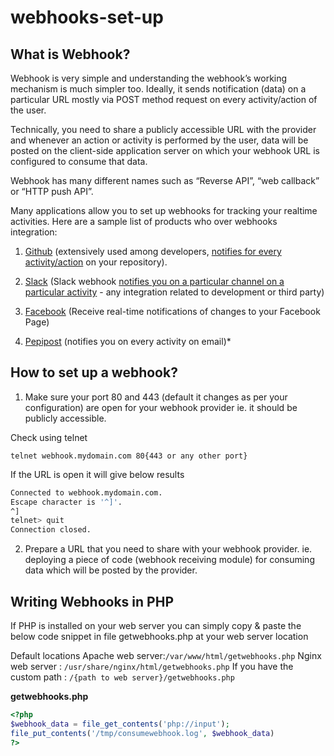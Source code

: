 # webhooks-set-up

## What is Webhook?
 
Webhook is very simple and understanding the webhook’s working mechanism is much simpler too. Ideally, it sends notification (data) on a particular URL mostly via POST method request on every activity/action of the user.

Technically, you need to share a publicly accessible URL with the provider and whenever an action or activity is performed by the user, data will be posted on the client-side application server on which your webhook URL is configured to consume that data.

Webhook has many different names such as “Reverse API”, “web callback” or “HTTP push API”. 

Many applications allow you to set up webhooks for tracking your realtime activities. Here are a sample list of products who over webhooks integration:

1) [Github](github.com) (extensively used among developers, [notifies for every activity/action](https://developer.github.com/webhooks/) on your repository).

2) [Slack](slack.com) (Slack webhook [notifies you on a particular channel on a particular activity](https://api.slack.com/messaging/webhooks) - any integration related to development or third party)

3) [Facebook](https://developers.facebook.com/docs/messenger-platform/getting-started/webhook-setup/) (Receive real-time notifications of changes to your Facebook Page)

4) [Pepipost](https://docs.pepipost.com/docs/webhooks) (notifies you on every activity on email)* 

## How to set up a webhook?

1) Make sure your port 80 and 443 (default it changes as per your configuration) are open for your webhook provider ie. it should be publicly accessible.

Check using telnet 

`telnet webhook.mydomain.com 80{443 or any other port}`

If the URL is open it will give below results

```bash
Connected to webhook.mydomain.com.
Escape character is '^]'.
^]
telnet> quit
Connection closed.
```

2) Prepare a URL that you need to share with your webhook provider.
ie. deploying a piece of code (webhook receiving module) for consuming data which will be posted by the provider. 

## Writing Webhooks in PHP

If PHP is installed on your web server you can simply copy & paste the below code snippet in file getwebhooks.php at your web server location

Default locations
Apache web server:`/var/www/html/getwebhooks.php`
Nginx web server : `/usr/share/nginx/html/getwebhooks.php`
If you have the custom path : `/{path to web server}/getwebhooks.php`

**getwebhooks.php**
```php
<?php
$webhook_data = file_get_contents('php://input');
file_put_contents('/tmp/consumewebhook.log', $webhook_data)
?>
```


